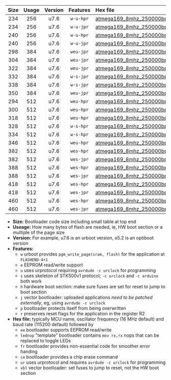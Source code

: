 |Size|Usage|Version|Features|Hex file|
|:-:|:-:|:-:|:-:|:--|
|234|256|u7.6|`w-u-hpr`|[atmega169_8mhz_250000bps_ur.hex](https://raw.githubusercontent.com/stefanrueger/urboot/main//atmega169_8mhz_250000bps_ur.hex)|
|234|256|u7.6|`w-u-jpr`|[atmega169_8mhz_250000bps_ur_vbl.hex](https://raw.githubusercontent.com/stefanrueger/urboot/main//atmega169_8mhz_250000bps_ur_vbl.hex)|
|240|256|u7.6|`w-u-hpr`|[atmega169_8mhz_250000bps_lednop_ur.hex](https://raw.githubusercontent.com/stefanrueger/urboot/main//atmega169_8mhz_250000bps_lednop_ur.hex)|
|240|256|u7.6|`w-u-jpr`|[atmega169_8mhz_250000bps_lednop_ur_vbl.hex](https://raw.githubusercontent.com/stefanrueger/urboot/main//atmega169_8mhz_250000bps_lednop_ur_vbl.hex)|
|298|384|u7.6|`weu-jpr`|[atmega169_8mhz_250000bps_ee_ur_vbl.hex](https://raw.githubusercontent.com/stefanrueger/urboot/main//atmega169_8mhz_250000bps_ee_ur_vbl.hex)|
|304|384|u7.6|`weu-jpr`|[atmega169_8mhz_250000bps_ee_lednop_ur_vbl.hex](https://raw.githubusercontent.com/stefanrueger/urboot/main//atmega169_8mhz_250000bps_ee_lednop_ur_vbl.hex)|
|322|384|u7.6|`weu-jpr`|[atmega169_8mhz_250000bps_ee_lednop_fr_ur_vbl.hex](https://raw.githubusercontent.com/stefanrueger/urboot/main//atmega169_8mhz_250000bps_ee_lednop_fr_ur_vbl.hex)|
|332|384|u7.6|`w-s-jpr`|[atmega169_8mhz_250000bps_vbl.hex](https://raw.githubusercontent.com/stefanrueger/urboot/main//atmega169_8mhz_250000bps_vbl.hex)|
|338|384|u7.6|`w-s-jpr`|[atmega169_8mhz_250000bps_lednop_vbl.hex](https://raw.githubusercontent.com/stefanrueger/urboot/main//atmega169_8mhz_250000bps_lednop_vbl.hex)|
|350|384|u7.6|`weu-jpr`|[atmega169_8mhz_250000bps_ee_lednop_fr_ce_ur_vbl.hex](https://raw.githubusercontent.com/stefanrueger/urboot/main//atmega169_8mhz_250000bps_ee_lednop_fr_ce_ur_vbl.hex)|
|294|512|u7.6|`weu-hpr`|[atmega169_8mhz_250000bps_ee_ur.hex](https://raw.githubusercontent.com/stefanrueger/urboot/main//atmega169_8mhz_250000bps_ee_ur.hex)|
|300|512|u7.6|`weu-hpr`|[atmega169_8mhz_250000bps_ee_lednop_ur.hex](https://raw.githubusercontent.com/stefanrueger/urboot/main//atmega169_8mhz_250000bps_ee_lednop_ur.hex)|
|318|512|u7.6|`weu-hpr`|[atmega169_8mhz_250000bps_ee_lednop_fr_ur.hex](https://raw.githubusercontent.com/stefanrueger/urboot/main//atmega169_8mhz_250000bps_ee_lednop_fr_ur.hex)|
|328|512|u7.6|`w-s-hpr`|[atmega169_8mhz_250000bps.hex](https://raw.githubusercontent.com/stefanrueger/urboot/main//atmega169_8mhz_250000bps.hex)|
|334|512|u7.6|`w-s-hpr`|[atmega169_8mhz_250000bps_lednop.hex](https://raw.githubusercontent.com/stefanrueger/urboot/main//atmega169_8mhz_250000bps_lednop.hex)|
|346|512|u7.6|`weu-hpr`|[atmega169_8mhz_250000bps_ee_lednop_fr_ce_ur.hex](https://raw.githubusercontent.com/stefanrueger/urboot/main//atmega169_8mhz_250000bps_ee_lednop_fr_ce_ur.hex)|
|382|512|u7.6|`wes-hpr`|[atmega169_8mhz_250000bps_ee.hex](https://raw.githubusercontent.com/stefanrueger/urboot/main//atmega169_8mhz_250000bps_ee.hex)|
|382|512|u7.6|`wes-jpr`|[atmega169_8mhz_250000bps_ee_vbl.hex](https://raw.githubusercontent.com/stefanrueger/urboot/main//atmega169_8mhz_250000bps_ee_vbl.hex)|
|388|512|u7.6|`wes-hpr`|[atmega169_8mhz_250000bps_ee_lednop.hex](https://raw.githubusercontent.com/stefanrueger/urboot/main//atmega169_8mhz_250000bps_ee_lednop.hex)|
|388|512|u7.6|`wes-jpr`|[atmega169_8mhz_250000bps_ee_lednop_vbl.hex](https://raw.githubusercontent.com/stefanrueger/urboot/main//atmega169_8mhz_250000bps_ee_lednop_vbl.hex)|
|418|512|u7.6|`wes-hpr`|[atmega169_8mhz_250000bps_ee_lednop_fr.hex](https://raw.githubusercontent.com/stefanrueger/urboot/main//atmega169_8mhz_250000bps_ee_lednop_fr.hex)|
|418|512|u7.6|`wes-jpr`|[atmega169_8mhz_250000bps_ee_lednop_fr_vbl.hex](https://raw.githubusercontent.com/stefanrueger/urboot/main//atmega169_8mhz_250000bps_ee_lednop_fr_vbl.hex)|
|460|512|u7.6|`wes-hpr`|[atmega169_8mhz_250000bps_ee_lednop_fr_ce.hex](https://raw.githubusercontent.com/stefanrueger/urboot/main//atmega169_8mhz_250000bps_ee_lednop_fr_ce.hex)|
|460|512|u7.6|`wes-jpr`|[atmega169_8mhz_250000bps_ee_lednop_fr_ce_vbl.hex](https://raw.githubusercontent.com/stefanrueger/urboot/main//atmega169_8mhz_250000bps_ee_lednop_fr_ce_vbl.hex)|

- **Size:** Bootloader code size including small table at top end
- **Useage:** How many bytes of flash are needed, ie, HW boot section or a multiple of the page size
- **Version:** For example, u7.6 is an urboot version, o5.2 is an optiboot version
- **Features:**
  + `w` urboot provides `pgm_write_page(sram, flash)` for the application at `FLASHEND-4+1`
  + `e` EEPROM read/write support
  + `u` uses urprotocol requiring `avrdude -c urclock` for programming
  + `s` uses skeleton of STK500v1 protocol; `-c urclock` and `-c arduino` both work
  + `h` hardware boot section: make sure fuses are set for reset to jump to boot section
  + `j` vector bootloader: uploaded applications *need to be patched externally*, eg, using `avrdude -c urclock`
  + `p` bootloader protects itself from being overwritten
  + `r` preserves reset flags for the application in the register R2
- **Hex file:** typically MCU name, oscillator frequency (16 MHz default) and baud rate (115200 default) followed by
  + `ee` bootloader supports EEPROM read/write
  + `lednop` "template" bootloader contains `mov rx,rx` nops that can be replaced to toggle LEDs
  + `fr` bootloader provides non-essential code for smoother error handing
  + `ce` bootloader provides a chip erase command
  + `ur` uses urprotocol and requires `avrdude -c urclock` for programming
  + `vbl` vector bootloader: set fuses to jump to reset, not the HW boot section
